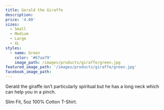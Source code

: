```yaml
---
title: Gerald the Giraffe
description:
price: '4.00'
sizes:
  - Small
  - Medium
  - Large
  - XL
styles:
  - name: Green
    color: '#67aa79'
    image_path: /images/products/giraffe/green.jpg
featured_image_path: '/images/products/giraffe/green.jpg'
facebook_image_path:
---
```


Gerald the giraffe isn’t particularly spiritual but he has a long neck which can help you in a pinch.

Slim Fit, 5oz 100% Cotton T-Shirt.
